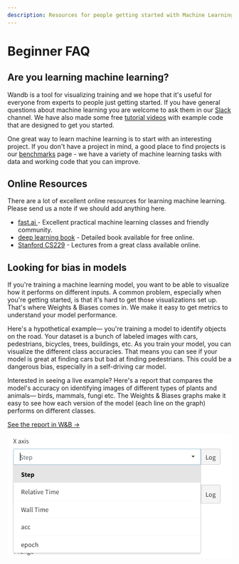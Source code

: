 ```yaml
---
description: Resources for people getting started with Machine Learning
---
```


# Beginner FAQ

## Are you learning machine learning?

Wandb is a tool for visualizing training and we hope that it's useful for everyone from experts to people just getting started. If you have general questions about machine learning you are welcome to ask them in our [Slack](http://wandb.me/slack) channel. We have also made some free [tutorial videos](https://www.wandb.com/tutorials) with example code that are designed to get you started.

One great way to learn machine learning is to start with an interesting project. If you don't have a project in mind, a good place to find projects is our [benchmarks](https://www.wandb.com/benchmarks) page - we have a variety of machine learning tasks with data and working code that you can improve.

## Online Resources

There are a lot of excellent online resources for learning machine learning. Please send us a note if we should add anything here.

* [fast.ai ](https://www.fast.ai)- Excellent practical machine learning classes and friendly community.
* [deep learning book](http://www.deeplearningbook.org) - Detailed book available for free online.
* [Stanford CS229](https://see.stanford.edu/Course/CS229) - Lectures from a great class available online.

## Looking for bias in models

If you're training a machine learning model, you want to be able to visualize how it performs on different inputs. A common problem, especially when you're getting started, is that it's hard to get those visualizations set up. That's where Weights & Biases comes in. We make it easy to get metrics to understand your model performance.

Here's a hypothetical example— you're training a model to identify objects on the road. Your dataset is a bunch of labeled images with cars, pedestrians, bicycles, trees, buildings, etc. As you train your model, you can visualize the different class accuracies. That means you can see if your model is great at finding cars but bad at finding pedestrians. This could be a dangerous bias, especially in a self-driving car model.

Interested in seeing a live example? Here's a report that compares the model's accuracy on identifying images of different types of plants and animals— birds, mammals, fungi etc. The Weights & Biases graphs make it easy to see how each version of the model (each line on the graph) performs on different classes.

[See the report in W\&B →](https://app.wandb.ai/stacey/curr\_learn/reports/Species-Identification--VmlldzoxMDk3Nw)

![](<../.gitbook/assets/image (18) (3) (3) (1) (3) (1) (1) (1) (1) (1) (1) (1) (5) (1) (1) (1).png>)
